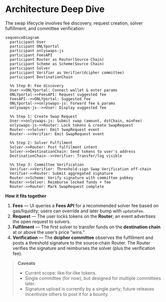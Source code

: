 # Architecture Deep Dive

The swap lifecycle involves fee discovery, request creation, solver fulfillment, and committee verification:

```mermaid
sequenceDiagram
  participant User
  participant ONLYportal
  participant onlyswaps-js
  participant FeesAPI
  participant Router as Router(Source Chain)
  participant Scheme as Scheme(Source Chain)
  participant Solver
  participant Verifier as Verifier(dcipher committee)
  participant DestinationChain

  %% Step 0: Fee discovery
  User->>ONLYportal: Connect wallet & enter params
  ONLYportal->>FeesAPI: Request suggested fee
  FeesAPI-->>ONLYportal: Suggested fee
  ONLYportal->>onlyswaps-js: Forward fee & params
  onlyswaps-js-->>User: Display suggested fee

  %% Step 1: Create Swap Request
  User->>onlyswaps-js: Submit swap (amount, dstChain, minFee)
  onlyswaps-js->>Router: Lock tokens & create SwapRequest
  Router-->>Solver: Emit SwapRequest event
  Router-->>Verifier: Emit SwapRequest event

  %% Step 2: Solver Fulfilment
  Solver->>Router: Post fulfilment intent
  Solver->>DestinationChain: Send tokens to user's address
  DestinationChain-->>Verifier: Transfer/log visible

  %% Step 3: Committee Verification
  Verifier->>Verifier: Threshold-sign Swap Verification off-chain
  Verifier->>Router: Submit aggregated signature
  Router->>Scheme: Verify signature with committee pubkey
  Router->>Solver: Reimburse locked funds + fee
  Router->>Router: Mark SwapRequest complete
```

**How it fits together**

1. **Fees** — UI queries a **Fees API** for a recommended solver fee based on gas/liquidity; users can override and later bump with `updateFee`.  
2. **Request** — The user locks tokens on the **Router**; an event advertises the open request to solvers. 
3. **Fulfilment** — The first solver to transfer funds on the **destination chain** at or above the user’s price “wins.” 
4. **Verification** — The **dcipher committee** observes the fulfillment and posts a threshold signature to the source‑chain Router. The Router verifies the signature and reimburses the solver (plus the verification fee). 

> **Caveats**
>
> * Current scope: like‑for‑like tokens. 
> * Single committee (for now), but designed for multiple committees later. 
> * Signature upload is currently by a single party; future releases incentivize others to post it for a bounty. 


